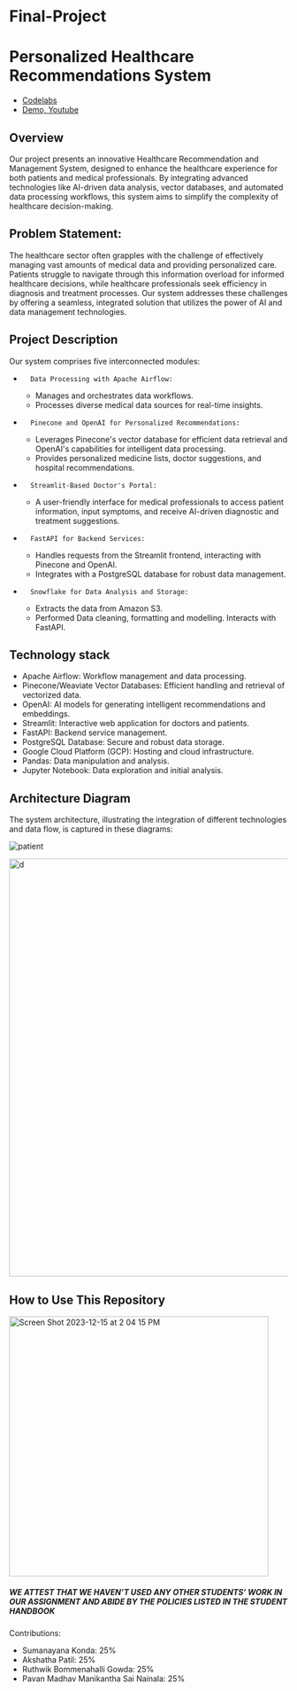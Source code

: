 # Final-Project

# Personalized Healthcare Recommendations System

- [Codelabs](https://codelabs-preview.appspot.com/?file_id=12xSA54puYEnSkJqp-kGrLlwYCNaAwCsE7-ozc-PrYOQ#0)
- [Demo, Youtube](https://www.youtube.com/watch?v=PVPjS4fYrCw)


## Overview
Our project presents an innovative Healthcare Recommendation and Management System, designed to enhance the healthcare experience for both patients and medical professionals. By integrating advanced technologies like AI-driven data analysis, vector databases, and automated data processing workflows, this system aims to simplify the complexity of healthcare decision-making.


## Problem Statement:

The healthcare sector often grapples with the challenge of effectively managing vast amounts of medical data and providing personalized care. Patients struggle to navigate through this information overload for informed healthcare decisions, while healthcare professionals seek efficiency in diagnosis and treatment processes. Our system addresses these challenges by offering a seamless, integrated solution that utilizes the power of AI and data management technologies.


## Project Description
Our system comprises five interconnected modules:
* 		Data Processing with Apache Airflow:
    * Manages and orchestrates data workflows.
    * Processes diverse medical data sources for real-time insights.
* 		Pinecone and OpenAI for Personalized Recommendations:
    * Leverages Pinecone's vector database for efficient data retrieval and OpenAI's capabilities for intelligent data processing.
    * Provides personalized medicine lists, doctor suggestions, and hospital recommendations.
* 		Streamlit-Based Doctor's Portal:
    * A user-friendly interface for medical professionals to access patient information, input symptoms, and receive AI-driven diagnostic and treatment suggestions.
* 		FastAPI for Backend Services:
    * Handles requests from the Streamlit frontend, interacting with Pinecone and OpenAI.
    * Integrates with a PostgreSQL database for robust data management.
* 		Snowflake for Data Analysis and Storage:
    * Extracts the data from Amazon S3.
    * Performed Data cleaning, formatting and modelling. Interacts with FastAPI.


## Technology stack
* Apache Airflow: Workflow management and data processing.
* Pinecone/Weaviate Vector Databases: Efficient handling and retrieval of vectorized data.
* OpenAI: AI models for generating intelligent recommendations and embeddings.
* Streamlit: Interactive web application for doctors and patients.
* FastAPI: Backend service management.
* PostgreSQL Database: Secure and robust data storage.
* Google Cloud Platform (GCP): Hosting and cloud infrastructure.
* Pandas: Data manipulation and analysis.
* Jupyter Notebook: Data exploration and initial analysis.



## Architecture Diagram

The system architecture, illustrating the integration of different technologies and data flow, is captured in these diagrams:

![patient](https://github.com/BigDataIA-Fall2023-Team3/Final-Project/assets/114708712/dbb98393-3be4-4452-a079-ed6109a4a73c)

<img width="754" alt="d" src="https://github.com/BigDataIA-Fall2023-Team3/Final-Project/assets/114708712/e99be4de-9581-4054-8ec4-c73a6547c056">




## How to Use This Repository

<img width="469" alt="Screen Shot 2023-12-15 at 2 04 15 PM" src="https://github.com/BigDataIA-Fall2023-Team3/Final-Project/assets/114708712/da6ff63a-7045-41b8-b0d3-deba2c0b6662">



##### WE ATTEST THAT WE HAVEN’T USED ANY OTHER STUDENTS’ WORK IN OUR ASSIGNMENT AND ABIDE BY THE POLICIES LISTED IN THE STUDENT HANDBOOK

Contributions:
- Sumanayana Konda: 25%
- Akshatha Patil: 25%
- Ruthwik Bommenahalli Gowda: 25%
- Pavan Madhav Manikantha Sai Nainala: 25%

















